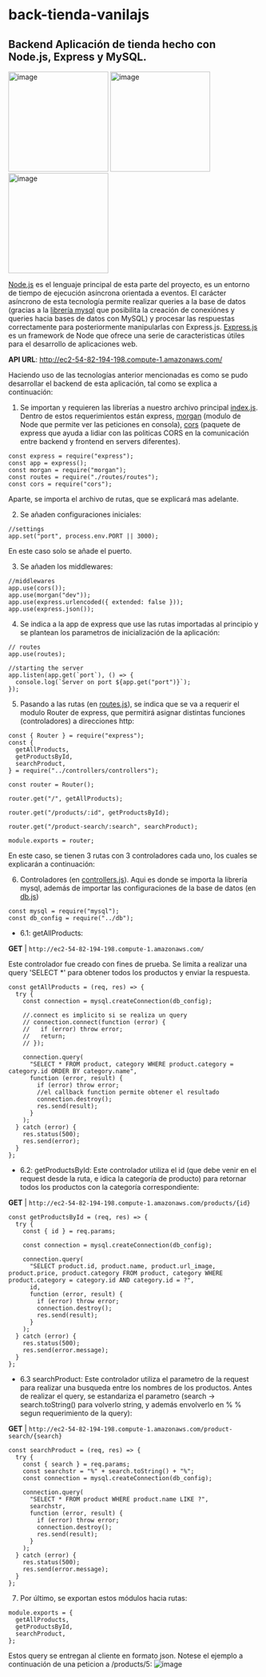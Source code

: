 # back-tienda-vanilajs
## Backend Aplicación de tienda hecho con Node.js, Express y MySQL.

<img src="https://user-images.githubusercontent.com/48871135/201487834-1a725273-d53c-4133-a973-f88e1197ecb9.png" alt="image" width="200">  <img src="https://user-images.githubusercontent.com/48871135/201487847-26a1792d-7064-492d-84c9-6a454cb0b9cc.png" alt="image" width="200">  <img src="https://user-images.githubusercontent.com/48871135/201487852-ef9393c7-b001-4cbc-a08b-677229d242e3.png" alt="image" width="200">

[Node.js](https://nodejs.org/en/about/) es el lenguaje principal de esta parte del proyecto, es un entorno de tiempo de ejecución asíncrona orientada a eventos. El carácter asíncrono de esta tecnología permite realizar queries a la base de datos (gracias a la [librería mysql](https://github.com/mysqljs/mysql) que posibilita la creación de conexiónes y queries hacia bases de datos con MySQL) y procesar las respuestas correctamente para posteriormente manipularlas con Express.js. [Express.js](https://expressjs.com/) es un framework de Node que ofrece una serie de caracteristicas útiles para el desarrollo de aplicaciones web. 

**API URL**:
http://ec2-54-82-194-198.compute-1.amazonaws.com/

Haciendo uso de las tecnologías anterior mencionadas es como se pudo desarrollar el backend de esta aplicación, tal como se explica a continuación:

1. Se importan y requieren las librerías a nuestro archivo principal [index.js](src/index.js). Dentro de estos requerimientos están express, [morgan](https://github.com/expressjs/morgan) (modulo de Node que permite ver las peticiones en consola), [cors](https://expressjs.com/en/resources/middleware/cors.html) (paquete de express que ayuda a lidiar con las politicas CORS en la comunicación entre backend y frontend en servers diferentes). 
```
const express = require("express");
const app = express();
const morgan = require("morgan");
const routes = require("./routes/routes");
const cors = require("cors");

``` 
Aparte, se importa el archivo de rutas, que se explicará mas adelante.

2. Se añaden configuraciones iniciales:
```
//settings
app.set("port", process.env.PORT || 3000);
```
En este caso solo se añade el puerto.

3. Se añaden los middlewares:
```
//middlewares
app.use(cors());
app.use(morgan("dev"));
app.use(express.urlencoded({ extended: false }));
app.use(express.json());
```

4. Se indica a la app de express que use las rutas importadas al principio y se plantean los parametros de inicialización de la aplicación:
```
// routes
app.use(routes);

//starting the server
app.listen(app.get(`port`), () => {
  console.log(`Server on port ${app.get("port")}`);
});
```
5. Pasando a las rutas (en [routes.js](src/routes/routes.js)), se indica que se va a requerir el modulo Router de express, que permitirá asignar distintas funciones (controladores) a direcciones http:
```
const { Router } = require("express");
const {
  getAllProducts,
  getProductsById,
  searchProduct,
} = require("../controllers/controllers");

const router = Router();

router.get("/", getAllProducts);

router.get("/products/:id", getProductsById);

router.get("/product-search/:search", searchProduct);

module.exports = router;
```
En este caso, se tienen 3 rutas con 3 controladores cada uno, los cuales se explicarán a continuación:

6. Controladores (en [controllers.js](src/controllers/controllers.js)). Aqui es donde se importa la librería mysql, además de importar las configuraciones de la base de datos (en [db.js](src/db.js))
```
const mysql = require("mysql");
const db_config = require("../db");
```
- 6.1: getAllProducts:

**GET** | ```http://ec2-54-82-194-198.compute-1.amazonaws.com/```

Este controlador fue creado con fines de prueba. Se limita a realizar una query 'SELECT *' para obtener todos los productos y enviar la respuesta.
```
const getAllProducts = (req, res) => {
  try {
    const connection = mysql.createConnection(db_config);

    //.connect es implicito si se realiza un query
    // connection.connect(function (error) {
    //   if (error) throw error;
    //   return;
    // });

    connection.query(
      "SELECT * FROM product, category WHERE product.category = category.id ORDER BY category.name",
      function (error, result) {
        if (error) throw error;
        //el callback function permite obtener el resultado
        connection.destroy();
        res.send(result);
      }
    );
  } catch (error) {
    res.status(500);
    res.send(error);
  }
};
```

- 6.2: getProductsById: Este controlador utiliza el id (que debe venir en el request desde la ruta, e idica la categoría de producto) para retornar todos los productos con la categoría correspondiente:

**GET** | ```http://ec2-54-82-194-198.compute-1.amazonaws.com/products/{id}```

```
const getProductsById = (req, res) => {
  try {
    const { id } = req.params;

    const connection = mysql.createConnection(db_config);

    connection.query(
      "SELECT product.id, product.name, product.url_image, product.price, product.category FROM product, category WHERE product.category = category.id AND category.id = ?",
      id,
      function (error, result) {
        if (error) throw error;
        connection.destroy();
        res.send(result);
      }
    );
  } catch (error) {
    res.status(500);
    res.send(error.message);
  }
};
```

- 6.3 searchProduct: Este controlador utiliza el parametro de la request para realizar una busqueda entre los nombres de los productos. Antes de realizar el query, se estandariza el parametro (search -> search.toString() para volverlo string, y además envolverlo en % % segun requerimiento de la query):

**GET** | ```http://ec2-54-82-194-198.compute-1.amazonaws.com/product-search/{search}```

```
const searchProduct = (req, res) => {
  try {
    const { search } = req.params;
    const searchstr = "%" + search.toString() + "%";
    const connection = mysql.createConnection(db_config);

    connection.query(
      "SELECT * FROM product WHERE product.name LIKE ?",
      searchstr,
      function (error, result) {
        if (error) throw error;
        connection.destroy();
        res.send(result);
      }
    );
  } catch (error) {
    res.status(500);
    res.send(error.message);
  }
};
```

7. Por último, se exportan estos módulos hacia rutas:
```
module.exports = {
  getAllProducts,
  getProductsById,
  searchProduct,
};
```

Estos query se entregan al cliente en formato json. Notese el ejemplo a continuación de una peticion a /products/5:
![image](https://user-images.githubusercontent.com/48871135/201491413-cfe5d2c6-8b20-43db-919b-556cdeb38816.png)



